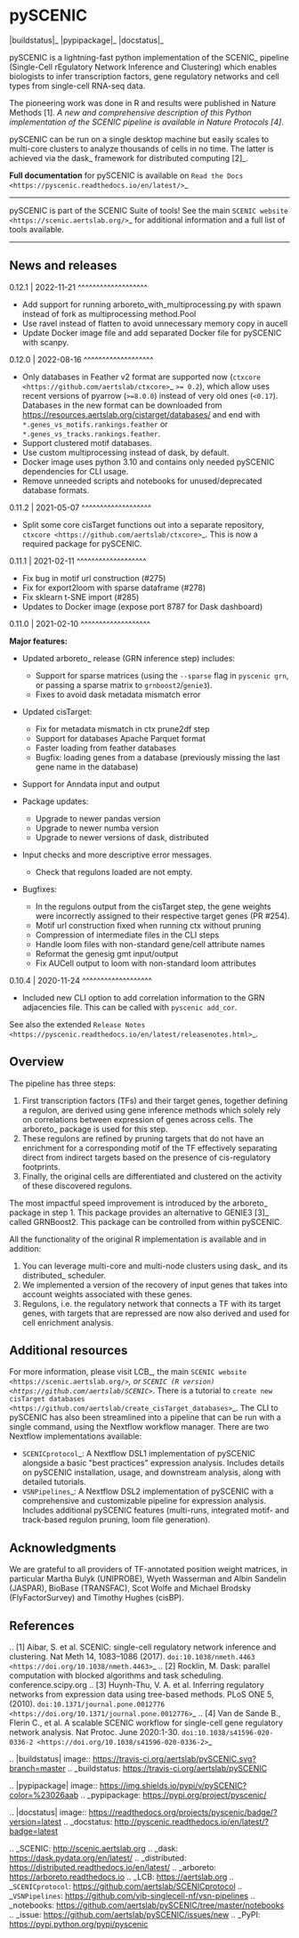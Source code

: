 pySCENIC
========

|buildstatus|_ |pypipackage|_ |docstatus|_


pySCENIC is a lightning-fast python implementation of the SCENIC_ pipeline (Single-Cell rEgulatory Network Inference and
Clustering) which enables biologists to infer transcription factors, gene regulatory networks and cell types from
single-cell RNA-seq data.

The pioneering work was done in R and results were published in Nature Methods [1]_.
A new and comprehensive description of this Python implementation of the SCENIC pipeline is available in Nature Protocols [4]_.

pySCENIC can be run on a single desktop machine but easily scales to multi-core clusters to analyze thousands of cells
in no time. The latter is achieved via the dask_ framework for distributed computing [2]_.

**Full documentation** for pySCENIC is available on `Read the Docs <https://pyscenic.readthedocs.io/en/latest/>`_

----

pySCENIC is part of the SCENIC Suite of tools! 
See the main `SCENIC website <https://scenic.aertslab.org/>`_ for additional information and a full list of tools available.

----


News and releases
-----------------

0.12.1 | 2022-11-21
^^^^^^^^^^^^^^^^^^^

* Add support for running arboreto_with_multiprocessing.py with spawn instead of fork as multiprocessing method.Pool
* Use ravel instead of flatten to avoid unnecessary memory copy in aucell
* Update Docker image file and add separated Docker file for pySCENIC with scanpy.

0.12.0 | 2022-08-16
^^^^^^^^^^^^^^^^^^^

* Only databases in Feather v2 format are supported now (`ctxcore <https://github.com/aertslab/ctxcore>`_ ``>= 0.2``),
  which allow uses recent versions of pyarrow (``>=8.0.0``) instead of very old ones (``<0.17``).
  Databases in the new format can be downloaded from https://resources.aertslab.org/cistarget/databases/
  and end with ``*.genes_vs_motifs.rankings.feather`` or ``*.genes_vs_tracks.rankings.feather``.
* Support clustered motif databases.
* Use custom multiprocessing instead of dask, by default.
* Docker image uses python 3.10 and contains only needed pySCENIC dependencies for CLI usage.
* Remove unneeded scripts and notebooks for unused/deprecated database formats.

0.11.2 | 2021-05-07
^^^^^^^^^^^^^^^^^^^

* Split some core cisTarget functions out into a separate repository, `ctxcore <https://github.com/aertslab/ctxcore>`_. This is now a required package for pySCENIC.

0.11.1 | 2021-02-11
^^^^^^^^^^^^^^^^^^^

* Fix bug in motif url construction (#275)
* Fix for export2loom with sparse dataframe (#278)
* Fix sklearn t-SNE import (#285)
* Updates to Docker image (expose port 8787 for Dask dashboard)

0.11.0 | 2021-02-10
^^^^^^^^^^^^^^^^^^^

**Major features:**

* Updated arboreto_ release (GRN inference step) includes:

  * Support for sparse matrices (using the ``--sparse`` flag in ``pyscenic grn``, or passing a sparse matrix to ``grnboost2``/``genie3``).
  * Fixes to avoid dask metadata mismatch error

* Updated cisTarget:

  * Fix for metadata mismatch in ctx prune2df step
  * Support for databases Apache Parquet format
  * Faster loading from feather databases
  * Bugfix: loading genes from a database (previously missing the last gene name in the database)

* Support for Anndata input and output

* Package updates:

  * Upgrade to newer pandas version
  * Upgrade to newer numba version
  * Upgrade to newer versions of dask, distributed

* Input checks and more descriptive error messages.

  * Check that regulons loaded are not empty.

* Bugfixes:

  * In the regulons output from the cisTarget step, the gene weights were incorrectly assigned to their respective target genes (PR #254).
  * Motif url construction fixed when running ctx without pruning
  * Compression of intermediate files in the CLI steps
  * Handle loom files with non-standard gene/cell attribute names
  * Reformat the genesig gmt input/output
  * Fix AUCell output to loom with non-standard loom attributes


0.10.4 | 2020-11-24
^^^^^^^^^^^^^^^^^^^

* Included new CLI option to add correlation information to the GRN adjacencies file. This can be called with ``pyscenic add_cor``.



See also the extended `Release Notes <https://pyscenic.readthedocs.io/en/latest/releasenotes.html>`_.

Overview
--------

The pipeline has three steps:

1. First transcription factors (TFs) and their target genes, together defining a regulon, are derived using gene inference methods which solely rely on correlations between expression of genes across cells. The arboreto_ package is used for this step.
2. These regulons are refined by pruning targets that do not have an enrichment for a corresponding motif of the TF effectively separating direct from indirect targets based on the presence of cis-regulatory footprints.
3. Finally, the original cells are differentiated and clustered on the activity of these discovered regulons.

The most impactful speed improvement is introduced by the arboreto_ package in step 1. This package provides an alternative to GENIE3 [3]_ called GRNBoost2. This package can be controlled from within pySCENIC.


All the functionality of the original R implementation is available and in addition:

1. You can leverage multi-core and multi-node clusters using dask_ and its distributed_ scheduler.
2. We implemented a version of the recovery of input genes that takes into account weights associated with these genes.
3. Regulons, i.e. the regulatory network that connects a TF with its target genes, with targets that are repressed are now also derived and used for cell enrichment analysis.


Additional resources
--------------------

For more information, please visit LCB_, 
the main `SCENIC website <https://scenic.aertslab.org/>`_,
or `SCENIC (R version) <https://github.com/aertslab/SCENIC>`_.
There is a tutorial to `create new cisTarget databases <https://github.com/aertslab/create_cisTarget_databases>`_.
The CLI to pySCENIC has also been streamlined into a pipeline that can be run with a single command, using the Nextflow workflow manager.
There are two Nextflow implementations available:

* `SCENICprotocol`_: A Nextflow DSL1 implementation of pySCENIC alongside a basic "best practices" expression analysis. Includes details on pySCENIC installation, usage, and downstream analysis, along with detailed tutorials.
* `VSNPipelines`_: A Nextflow DSL2 implementation of pySCENIC with a comprehensive and customizable pipeline for expression analysis. Includes additional pySCENIC features (multi-runs, integrated motif- and track-based regulon pruning, loom file generation).


Acknowledgments
---------------

We are grateful to all providers of TF-annotated position weight matrices, in particular Martha Bulyk (UNIPROBE), Wyeth Wasserman and Albin Sandelin (JASPAR), BioBase (TRANSFAC), Scot Wolfe and Michael Brodsky (FlyFactorSurvey) and Timothy Hughes (cisBP).


References
----------

.. [1] Aibar, S. et al. SCENIC: single-cell regulatory network inference and clustering. Nat Meth 14, 1083–1086 (2017). `doi:10.1038/nmeth.4463 <https://doi.org/10.1038/nmeth.4463>`_
.. [2] Rocklin, M. Dask: parallel computation with blocked algorithms and task scheduling. conference.scipy.org
.. [3] Huynh-Thu, V. A. et al. Inferring regulatory networks from expression data using tree-based methods. PLoS ONE 5, (2010). `doi:10.1371/journal.pone.0012776 <https://doi.org/10.1371/journal.pone.0012776>`_
.. [4] Van de Sande B., Flerin C., et al. A scalable SCENIC workflow for single-cell gene regulatory network analysis. Nat Protoc. June 2020:1-30. `doi:10.1038/s41596-020-0336-2 <https://doi.org/10.1038/s41596-020-0336-2>`_

.. |buildstatus| image:: https://travis-ci.org/aertslab/pySCENIC.svg?branch=master
.. _buildstatus: https://travis-ci.org/aertslab/pySCENIC

.. |pypipackage| image:: https://img.shields.io/pypi/v/pySCENIC?color=%23026aab
.. _pypipackage: https://pypi.org/project/pyscenic/

.. |docstatus| image:: https://readthedocs.org/projects/pyscenic/badge/?version=latest
.. _docstatus: http://pyscenic.readthedocs.io/en/latest/?badge=latest

.. _SCENIC: http://scenic.aertslab.org
.. _dask: https://dask.pydata.org/en/latest/
.. _distributed: https://distributed.readthedocs.io/en/latest/
.. _arboreto: https://arboreto.readthedocs.io
.. _LCB: https://aertslab.org
.. _`SCENICprotocol`: https://github.com/aertslab/SCENICprotocol
.. _`VSNPipelines`: https://github.com/vib-singlecell-nf/vsn-pipelines
.. _notebooks: https://github.com/aertslab/pySCENIC/tree/master/notebooks
.. _issue: https://github.com/aertslab/pySCENIC/issues/new
.. _PyPI: https://pypi.python.org/pypi/pyscenic

